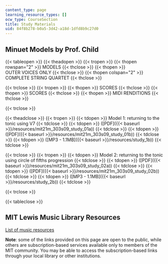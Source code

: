```yaml
---
content_type: page
learning_resource_types: []
ocw_type: CourseSection
title: Study Materials
uid: 84f8b278-b0a5-3d42-a18d-1dfd8b9c27d0
---
```


Minuet Models by Prof. Child
----------------------------

{{< tableopen >}}
{{< theadopen >}}
{{< tropen >}}
{{< thopen rowspan="2" >}}
MODELS
{{< thclose >}}
{{< thopen >}}
OUTER VOICES ONLY
{{< thclose >}}
{{< thopen colspan="2" >}}
COMPLETE STRING QUARTET
{{< thclose >}}

{{< trclose >}}
{{< tropen >}}
{{< thopen >}}
SCORES
{{< thclose >}}
{{< thopen >}}
SCORES
{{< thclose >}}
{{< thopen >}}
MIDI RENDITIONS
{{< thclose >}}

{{< trclose >}}

{{< theadclose >}}
{{< tropen >}}
{{< tdopen >}}
Model 1: returning to the tonic using V7
{{< tdclose >}}
{{< tdopen >}}
([PDF]({{< baseurl >}}/resources/mit21m_303s09_study_01a))
{{< tdclose >}}
{{< tdopen >}}
([PDF]({{< baseurl >}}/resources/mit21m_303s09_study_01b))
{{< tdclose >}}
{{< tdopen >}}
([MP3 - 1.1MB]({{< baseurl >}}/resources/study_1b))
{{< tdclose >}}

{{< trclose >}}
{{< tropen >}}
{{< tdopen >}}
Model 2: returning to the tonic using circle of fifths progression
{{< tdclose >}}
{{< tdopen >}}
([PDF]({{< baseurl >}}/resources/mit21m_303s09_study_02a))
{{< tdclose >}}
{{< tdopen >}}
([PDF]({{< baseurl >}}/resources/mit21m_303s09_study_02b))
{{< tdclose >}}
{{< tdopen >}}
([MP3 - 1.1MB]({{< baseurl >}}/resources/study_2b))
{{< tdclose >}}

{{< trclose >}}

{{< tableclose >}}

MIT Lewis Music Library Resources
---------------------------------

[List of music resources](http://libguides.mit.edu/music)

**Note**: some of the links provided on this page are open to the public, while others are subscription-based services available only to members of the MIT community. You may be able to access the subscription-based links through your local library or other institutions.